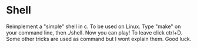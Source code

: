 # Shell
Reimplement a "simple" shell in c. To be used on Linux.
Type "make" on your command line, then ./shell. Now you can play!
To leave click ctrl+D.
Some other tricks are used as command but I wont explain them.
Good luck.
